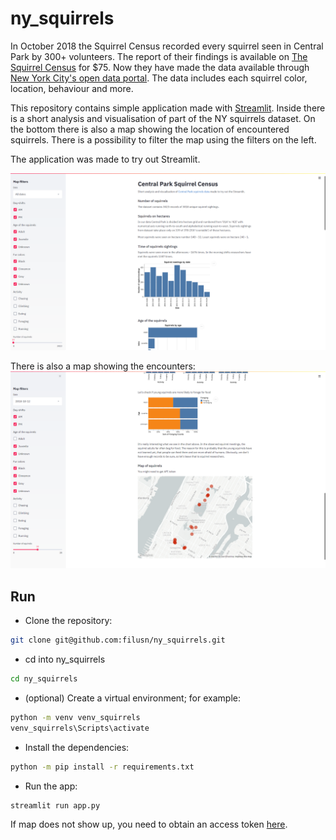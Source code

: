 # ny_squirrels

In October 2018 the Squirrel Census recorded every squirrel seen in Central Park by 300+ volunteers.
The report of their findings is available on [The Squirrel Census][1] for $75. Now they have made the
data available through [New York City's open data portal][2]. The data includes each squirrel color, 
location, behaviour and more.


This repository contains simple application made with [Streamlit][3]. Inside there is a short analysis 
and visualisation of part of the NY squirrels dataset. On the bottom there is also a map
showing the location of encountered squirrels. There is a possibility to filter the map
using the filters on the left. 

The application was made to try out Streamlit.


![alt](images/app_snapshot.png)


There is also a map showing the encounters:
![alt](images/app_snapshot_map.png)

## Run
* Clone the repository:
```bash
git clone git@github.com:filusn/ny_squirrels.git
```
* cd into ny_squirrels
```bash
cd ny_squirrels
```
* (optional) Create a virtual environment; for example:
```bash
python -m venv venv_squirrels
venv_squirrels\Scripts\activate
```
* Install the dependencies:
```bash
python -m pip install -r requirements.txt
```
* Run the app:
```shell
streamlit run app.py
```

If map does not show up, you need to obtain an access token [here][4].


[1]: https://www.thesquirrelcensus "The Squirrel Census"
[2]: https://data.cityofnewyork.us/Environment/2018-Central-Park-Squirrel-Census-Squirrel-Data/vfnx-vebw "New York City's open data portal"
[3]: https://streamlit.io "Streamlit"
[4]: https://docs.mapbox.com/help/how-mapbox-works/access-tokens/